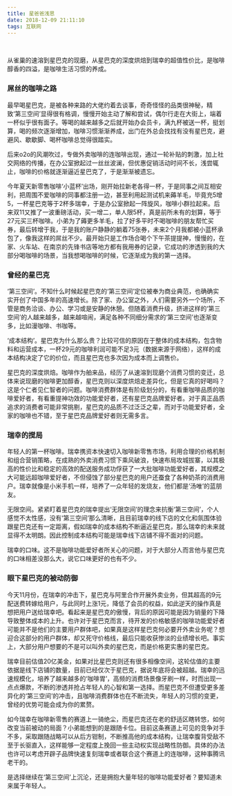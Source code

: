 ```yaml
---
title: 星爸爸浅思
date: 2018-12-09 21:11:10
tags: 互联网
---
```

<br>

从雀巢的速溶到星巴克的现磨，从星巴克的深度烘焙到瑞幸的超值性价比，是咖啡醇香的四溢，是咖啡生活习惯的养成。

### 屌丝的咖啡之路

最早喝星巴克，是被各种来路的大佬约着去谈事，奇奇怪怪的品类很神秘，精致‘第三空间’显得很有格调，慢慢开始主动了解和尝试，偶尔行走在大街上，端着一杯似乎很有面子。等喝的越来越多之后就开始办会员卡，满九杯被送一杯，挺划算，喝的频次逐渐增加，咖啡习惯渐渐养成，出门在外总会找找有没有星巴克，避避风、歇歇脚、喝杯咖啡总觉得很踏实。

后来o2o的风潮吹过，专做外卖咖啡的连咖啡出现，通过一轮补贴的刺激，加上社交网络的传播，在办公室掀起过一丝丝波澜，但优惠促销活动时间不长，浅尝辄止，咖啡的价格就逐渐逼近星巴克了，于是渐渐被遗忘。

今年夏天新零售咖啡‘小蓝杯’出场，刚开始拉新老各得一杯，于是同事之间互相安利，把周围不爱咖啡的同事都注册一边，甚至利用起测试机来薅羊毛，毕竟充5增5，一杯星巴克等于2杯多瑞幸，于是办公室掀起一阵旋风，咖啡小群拉起来。后来双11又推了一波重磅活动，买一增二，单人限5杯，真是前所未有的划算，等于27元买三杯咖啡。小弟为了薅更多羊毛，拉了好多平时不喝咖啡的朋友帮忙买券，最后转增于我，于是我的账户静静的躺着75张券，未来2个月我都被小蓝杯承包了，像我这样的屌丝不少。最开始只是工作场合喝个下午茶提提神，慢慢的，在家、火车站、在南京的先锋书店等地方都有我用券的记录，它成功的渗透到我的大部分喝咖啡的场景，当我想喝咖啡的时候，它逐渐成为我的第一选择。

### 曾经的星巴克

‘第三空间’。不知什么时候起星巴克的‘第三空间’定位被奉为商业典范，也确确实实开创了中国多年的高速增长。除了家、办公室之外，人们需要另外一个场所，不管是商务洽谈、办公、学习或是安静的休憩。但随着消费升级，挤进这样的‘第三空间’的人越来越多，越来越喧闹，满足各种不同细分需求的‘第三空间’也逐渐变多，比如漫咖啡、书咖等。

‘成本结构’。星巴克为什么那么贵？比较可信的原因在于整体的成本结构，包含物料和运营成本，一杯29元的咖啡利润可能不足3元（数据来源于网络），这样的成本结构决定了它的价位，而且星巴克也多次因为成本而上调售价。

星巴克的深度烘焙。咖啡作为舶来品，经历了从速溶到现磨个消费习惯的变迁，总体来说现磨的咖啡更加醇香，星巴克则以深度烘焙走差异化，但是它真的好喝吗？这是个仁者见仁智者的问题。咖啡消费群体是有阶级划分的，有看重咖啡品质的咖啡爱好者，有看重提神功效的功能爱好者，还有星巴克品牌爱好者。对于真正品质追求的消费者可能非常挑剔，星巴克的品质不过泛泛之辈，而对于功能爱好者，全家的咖啡也不错，至于星巴克品牌爱好者则无需多言。

### 瑞幸的搅局

年轻人的第一杯咖啡。瑞幸携资本快速切入咖啡新零售市场，利用合理的价格机制和组合营销策略，在成熟的外卖消费习惯下乘风破浪，快速布局攻城拔寨，以其极高的性价比和稳定的高效的配送服务成功俘获了一大批咖啡功能爱好者，其规模之大可能远超咖啡爱好者，不但侵蚀了部分星巴克的用户还蚕食了各种奶茶的消费用户。瑞幸就像是小米手机一样，培养了一众年轻的发烧友，他们都是‘汤唯’的蓝朋友。

无限空间。紧紧盯着星巴克的瑞幸提出‘无限空间’的理念来抗衡‘第三空间’，个人感觉不太性感，没有‘第三空间’那么清晰，且目前瑞幸的线下店的文化和氛围体验跟星巴克还有一定距离，假如瑞幸的成本结构不断逼近星巴克，那么瑞幸的未来就显得不太明朗。因此控制成本结构可能是瑞幸线下店铺不得不面对的问题。

瑞幸的口味。这不是咖啡功能爱好者所关心的问题，对于大部分人而言他与星巴克的口味相差没那么大，说它口味更好的也有不少。

### 眼下星巴克的被动防御

今天11月份，在瑞幸的冲击下，星巴克与阿里合作开展外卖业务，但其超高的9元配送费转嫁给用户，与此同时上涨1元，降低了会员的权益，如此逆天的操作真是想把用户送给瑞幸吧。看起来是星巴克的傲慢，背后的原因可能是因为销量的下降导致整体成本的上升。也许对于星巴克而言，待开发的价格敏感的咖啡功能爱好者可能并不是他们的主要用户群体吧，如果真是这样星巴克何必要开外卖业务呢？想迎合这部分的用户群体，却又死守价格线，最后只能收获惨淡的业绩增长吧。事实上，大部分用户想要的不是可以叫外卖的星巴克，而是价格更实惠的星巴克。

瑞幸目前估值20亿美金，如果对比星巴克则还有很多相像空间，这轮估值的主要依据是线下店铺的数量，目前已经仅次于星巴克，据说年底将会被超越。瑞幸的迅速规模化，培养了越来越多的‘咖啡胃’，高频的消费场景像牙刷一样，时而出现一点点爆款，不断的渗透并抢占年轻人的心智和第一选择。而星巴克不但遭受更多差异化的‘第三空间’的冲击，且咖啡消费群体也在不断流失，年轻人的习惯的变更，曾经的优势可能会成为你的累赘。

如今瑞幸在咖啡新零售的赛道上一骑绝尘，而星巴克还在老的舒适区瞎转悠，如何改变当前被动的局面？小弟能想到的是跟随卡位。目前这条赛道上可见的竞争对手不多，采取跟随战略可以从后方钳制，不断推高他的成本结构，让瑞幸腹背受敌不至于长驱直入，这样能够一定程度上挽回一些主动权实现战略性防御。具体的办法也许可以考虑开辟子品牌快速复刻瑞幸或者联合这个赛道上的连咖啡，这种事腾讯老干的。

是选择继续在‘第三空间’上沉沦，还是拥抱大量年轻的咖啡功能爱好者？要知道未来属于年轻人。